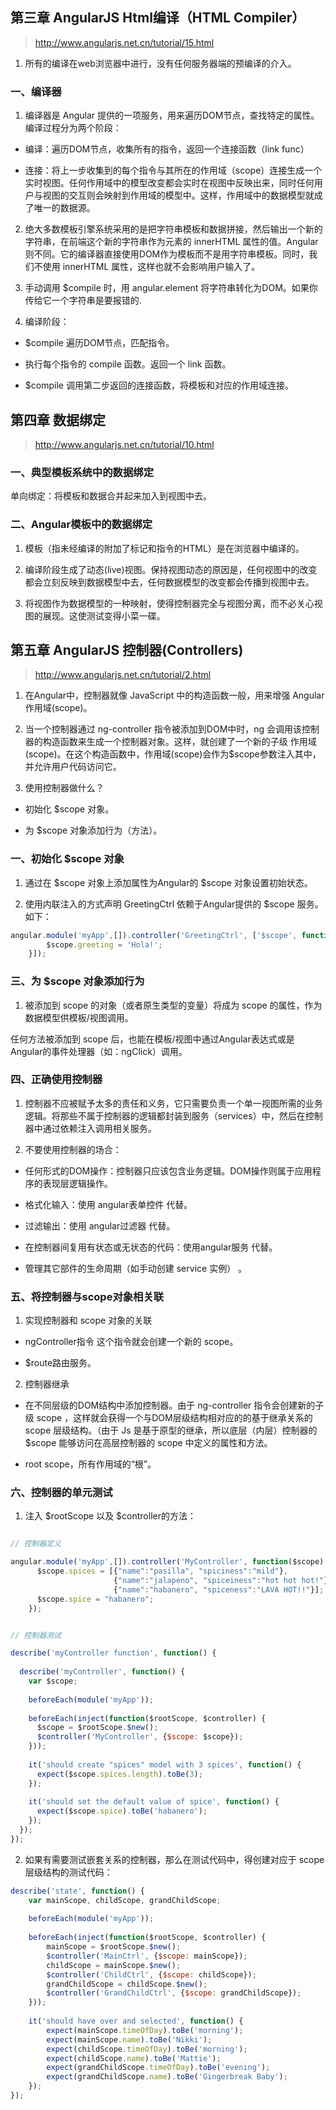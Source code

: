 ## 第三章 AngularJS Html编译（HTML Compiler）

> http://www.angularjs.net.cn/tutorial/15.html

1. 所有的编译在web浏览器中进行，没有任何服务器端的预编译的介入。

### 一、编译器

1. 编译器是 Angular 提供的一项服务，用来遍历DOM节点，查找特定的属性。编译过程分为两个阶段：

+ 编译：遍历DOM节点，收集所有的指令，返回一个连接函数（link func）

+ 连接：将上一步收集到的每个指令与其所在的作用域（scope）连接生成一个实时视图。任何作用域中的模型改变都会实时在视图中反映出来，同时任何用户与视图的交互则会映射到作用域的模型中。这样，作用域中的数据模型就成了唯一的数据源。

2. 绝大多数模板引擎系统采用的是把字符串模板和数据拼接，然后输出一个新的字符串，在前端这个新的字符串作为元素的 innerHTML 属性的值。Angular 则不同。它的编译器直接使用DOM作为模板而不是用字符串模板。同时，我们不使用 innerHTML 属性，这样也就不会影响用户输入了。

3. 手动调用 $compile 时，用 angular.element 将字符串转化为DOM。如果你传给它一个字符串是要报错的.

4. 编译阶段：

+ $compile 遍历DOM节点，匹配指令。

+ 执行每个指令的 compile 函数。返回一个 link 函数。

+ $compile 调用第二步返回的连接函数，将模板和对应的作用域连接。

## 第四章 数据绑定

> http://www.angularjs.net.cn/tutorial/10.html

### 一、典型模板系统中的数据绑定

单向绑定：将模板和数据合并起来加入到视图中去。

### 二、Angular模板中的数据绑定

1. 模板（指未经编译的附加了标记和指令的HTML）是在浏览器中编译的。

2. 编译阶段生成了动态(live)视图。保持视图动态的原因是，任何视图中的改变都会立刻反映到数据模型中去，任何数据模型的改变都会传播到视图中去。

3. 将视图作为数据模型的一种映射，使得控制器完全与视图分离，而不必关心视图的展现。这使测试变得小菜一碟。

## 第五章 AngularJS 控制器(Controllers)

> http://www.angularjs.net.cn/tutorial/2.html

1. 在Angular中，控制器就像 JavaScript 中的构造函数一般，用来增强 Angular作用域(scope)。

2. 当一个控制器通过 ng-controller 指令被添加到DOM中时，ng 会调用该控制器的构造函数来生成一个控制器对象。这样，就创建了一个新的子级 作用域(scope)。在这个构造函数中，作用域(scope)会作为$scope参数注入其中，并允许用户代码访问它。

3. 使用控制器做什么？

+ 初始化 $scope 对象。

+ 为 $scope 对象添加行为（方法）。

### 一、初始化 $scope 对象

1. 通过在 $scope 对象上添加属性为Angular的 $scope 对象设置初始状态。

2. 使用内联注入的方式声明 GreetingCtrl 依赖于Angular提供的 $scope 服务。如下：

```js
angular.module('myApp',[]).controller('GreetingCtrl', ['$scope', function($scope) {
        $scope.greeting = 'Hola!';
    }]);
```

### 三、为 $scope 对象添加行为

1. 被添加到 scope 的对象（或者原生类型的变量）将成为 scope 的属性，作为数据模型供模板/视图调用。

任何方法被添加到 scope 后，也能在模板/视图中通过Angular表达式或是Angular的事件处理器（如：ngClick）调用。

### 四、正确使用控制器

1. 控制器不应被赋予太多的责任和义务，它只需要负责一个单一视图所需的业务逻辑。将那些不属于控制器的逻辑都封装到服务（services）中，然后在控制器中通过依赖注入调用相关服务。

2. 不要使用控制器的场合：
 
+  任何形式的DOM操作：控制器只应该包含业务逻辑。DOM操作则属于应用程序的表现层逻辑操作。

+ 格式化输入：使用 angular表单控件 代替。

+ 过滤输出：使用 angular过滤器 代替。

+ 在控制器间复用有状态或无状态的代码：使用angular服务 代替。

+ 管理其它部件的生命周期（如手动创建 service 实例） 。

### 五、将控制器与scope对象相关联

1. 实现控制器和 scope 对象的关联

+ ngController指令 这个指令就会创建一个新的 scope。

+ $route路由服务。

2. 控制器继承

+ 在不同层级的DOM结构中添加控制器。由于 ng-controller 指令会创建新的子级 scope ，这样就会获得一个与DOM层级结构相对应的的基于继承关系的 scope 层级结构。（由于 Js 是基于原型的继承，所以底层（内层）控制器的 $scope 能够访问在高层控制器的 scope 中定义的属性和方法。

+ root scope，所有作用域的“根”。

### 六、控制器的单元测试

1. 注入 $rootScope 以及 $controller的方法：

```js

// 控制器定义

angular.module('myApp',[]).controller('MyController', function($scope) {
      $scope.spices = [{"name":"pasilla", "spiciness":"mild"},
                       {"name":"jalapeno", "spiceiness":"hot hot hot!"},
                       {"name":"habanero", "spiceness":"LAVA HOT!!"}];
      $scope.spice = "habanero";
    });
```

```js

// 控制器测试

describe('myController function', function() {
 
  describe('myController', function() {
    var $scope;
 
    beforeEach(module('myApp'));
 
    beforeEach(inject(function($rootScope, $controller) {
      $scope = $rootScope.$new();
      $controller('MyController', {$scope: $scope});
    }));
 
    it('should create "spices" model with 3 spices', function() {
      expect($scope.spices.length).toBe(3);
    });
 
    it('should set the default value of spice', function() {
      expect($scope.spice).toBe('habanero');
    });
  });
});
```

2. 如果有需要测试嵌套关系的控制器，那么在测试代码中，得创建对应于 scope 层级结构的测试代码：

```js
describe('state', function() {
    var mainScope, childScope, grandChildScope;
 
    beforeEach(module('myApp'));
 
    beforeEach(inject(function($rootScope, $controller) {
        mainScope = $rootScope.$new();
        $controller('MainCtrl', {$scope: mainScope});
        childScope = mainScope.$new();
        $controller('ChildCtrl', {$scope: childScope});
        grandChildScope = childScope.$new();
        $controller('GrandChildCtrl', {$scope: grandChildScope});
    }));
 
    it('should have over and selected', function() {
        expect(mainScope.timeOfDay).toBe('morning');
        expect(mainScope.name).toBe('Nikki');
        expect(childScope.timeOfDay).toBe('morning');
        expect(childScope.name).toBe('Mattie');
        expect(grandChildScope.timeOfDay).toBe('evening');
        expect(grandChildScope.name).toBe('Gingerbreak Baby');
    });
});
```

